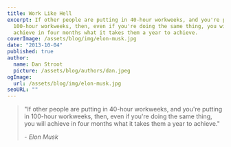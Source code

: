 ```yaml
---
title: Work Like Hell
excerpt: If other people are putting in 40-hour workweeks, and you're putting in
  100-hour workweeks, then, even if you're doing the same thing, you will
  achieve in four months what it takes them a year to achieve.
coverImage: /assets/blog/img/elon-musk.jpg
date: "2013-10-04"
published: true
author:
  name: Dan Stroot
  picture: /assets/blog/authors/dan.jpeg
ogImage:
  url: /assets/blog/img/elon-musk.jpg
seoURL: ""
---
```


> "If other people are putting in 40-hour workweeks, and you're
> putting in 100-hour workweeks, then, even if you're doing the same
> thing, you will achieve in four months what it takes them a year
> to achieve."
>
>  <cite>- Elon Musk</cite>
